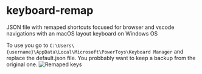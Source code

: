 # keyboard-remap
JSON file with remaped shortcuts focused for browser and vscode navigations with an macOS layout keyboard on Windows OS

To use you go to `C:\Users\{username}\AppData\Local\Microsoft\PowerToys\Keyboard Manager` and replace the default.json file. 
You probbably want to keep a backup from the original one.
![Remaped keys](https://user-images.githubusercontent.com/33128737/159803657-cc2e2886-6d90-489d-bd62-34fc55806dc4.png)
